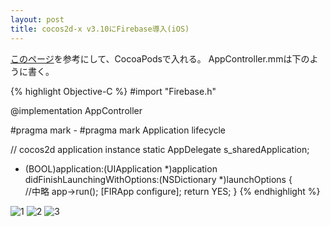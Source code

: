 ```yaml
---
layout: post
title: cocos2d-x v3.10にFirebase導入(iOS)
---
```


[このページ](https://firebase.google.com/docs/ios/setup?hl=ja)を参考にして、CocoaPodsで入れる。
AppController.mmは下のように書く。

{% highlight Objective-C %}
#import "Firebase.h"

@implementation AppController

#pragma mark -
#pragma mark Application lifecycle

// cocos2d application instance
static AppDelegate s_sharedApplication;

- (BOOL)application:(UIApplication *)application didFinishLaunchingWithOptions:(NSDictionary *)launchOptions {    
    //中略
    app->run();
    [FIRApp configure];
    return YES;
}
{% endhighlight %}


![1]({{site.baseurl}}/images/2016-07-08_1.png)
![2]({{site.baseurl}}/images/2016-07-08_2.png)
![3]({{site.baseurl}}/images/2016-07-08_3.png)
